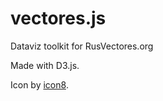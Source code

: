 # vectores.js

Dataviz toolkit for RusVectores.org

Made with D3.js.

Icon by [icon8](https://icons8.com/license).

